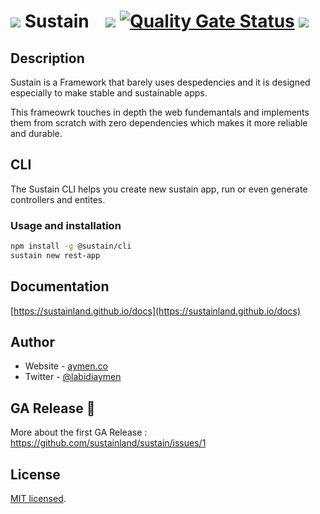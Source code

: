 
# ![](public/logo.png) Sustain &nbsp;&nbsp;  ![](https://github.com/labidiaymen/sustain/workflows/Sustain%20CI/badge.svg) [![Quality Gate Status](https://sonarcloud.io/api/project_badges/measure?project=labidiaymen_sustain&metric=alert_status)](https://sonarcloud.io/dashboard?id=labidiaymen_sustain) ![](https://codecov.io/gh/labidiaymen/sustain/branch/master/graph/badge.svg) 




## Description

Sustain is a Framework that barely uses despedencies and it is designed especially to make stable and sustainable apps.

This frameowrk touches in depth the web fundemantals and implements them from scratch with zero dependencies which makes it more reliable and durable.

## CLI

The Sustain CLI helps you create new sustain app, run or even generate controllers and entites.

### Usage and installation

```sh
npm install -g @sustain/cli
sustain new rest-app

```


## Documentation
 [https://sustainland.github.io/docs](https://sustainland.github.io/docs)

## Author

* Website - [aymen.co](https://aymen.co)
* Twitter - [@labidiaymen](https://twitter.com/labidiaymen)

## GA Release 🚀
More about the first GA Release : https://github.com/sustainland/sustain/issues/1

## License

[MIT licensed](LICENSE).

